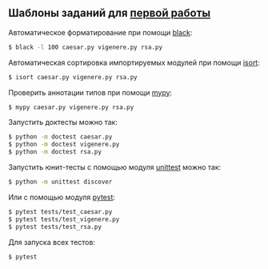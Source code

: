 ## Шаблоны заданий для [первой работы](https://dementiy.github.io/assignments/cypher/)

Автоматическое форматирование при помощи [black](https://github.com/psf/black):

```sh
$ black -l 100 caesar.py vigenere.py rsa.py
```

Автоматическая сортировка импортируемых модулей при помощи [isort](https://github.com/timothycrosley/isort):

```sh
$ isort caesar.py vigenere.py rsa.py
```

Проверить аннотации типов при помощи [mypy](https://github.com/python/mypy):

```sh
$ mypy caesar.py vigenere.py rsa.py
```

Запустить доктесты можно так:

```sh
$ python -m doctest caesar.py
$ python -m doctest vigenere.py
$ python -m doctest rsa.py
```

Запустить юнит-тесты с помощью модуля [unittest](https://docs.python.org/3/library/unittest.html) можно так:

```sh
$ python -m unittest discover
```

Или с помощью модуля [pytest](https://docs.pytest.org/en/stable/):

```sh
$ pytest tests/test_caesar.py
$ pytest tests/test_vigenere.py
$ pytest tests/test_rsa.py
```

Для запуска всех тестов:

```sh
$ pytest
```
